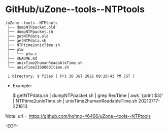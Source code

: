 # GitHub/uZone--tools--NTPtools

    /uZone--tools--NTPtools
     ├── dumpNTPpacket.old
     ├── dumpNTPpacket.sh
     ├── getNTPdata.old
     ├── getNTPdata.sh
     ├── NTPtime2unixTime.sh
     ├── ptw
     │   └── ptw.c
     ├── README.md
     ├── unixTime2humanReadableTime.sh
     └── unixTime2ISO8601time.sh
     
     1 directory, 9 files ( Fri 30 Jul 2021 09:28:43 PM JST )


* Example: 

    $ getNTPdata.sh | dumpNTPpacket.sh  | grep RecTime | awk '{print $3}' | NTPtime2unixTime.sh  | unixTime2humanReadableTime.sh 
      20210717-221813

Note: 	url = https://github.com/hohno-46466/uZone--tools--NTPtools

-EOF-
